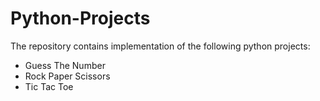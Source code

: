 # Python-Projects

The repository contains implementation of the following python projects:

* Guess The Number
* Rock Paper Scissors 
* Tic Tac Toe
